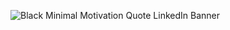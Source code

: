![Black Minimal Motivation Quote LinkedIn Banner](https://github.com/virendra2000/virendra2000/assets/67411213/bfe8f51b-eb59-4196-a28f-de50791a0b4f)
